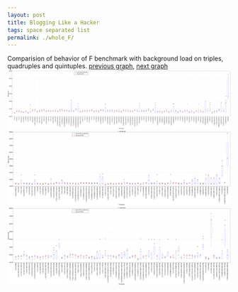```yaml
---
layout: post
title: Blogging Like a Hacker
tags: space separated list
permalink: ./whole_F/
---
```


Comparision of behavior of F benchmark with background load on triples, quadruples and quintuples.
[previous graph](./whole_FLOYD/), [next graph](./whole_H/)
<img src="./images/triple/F_box.png" alt="graph figure"><img src="./images/quadruple/F_box.png" alt="graph figure"><img src="./images/quintuple/F_box.png" alt="graph figure">